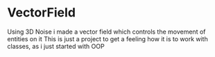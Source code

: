 # VectorField
Using 3D Noise i made a vector field which controls the movement of entities on it
This is just a project to get a feeling how it is to work with classes, as i just started with OOP

